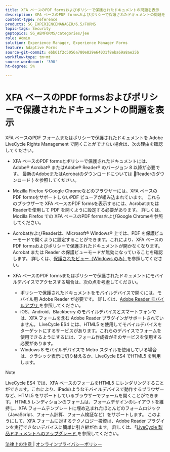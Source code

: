 ```yaml
---
title: XFA ベースのPDF formsおよびポリシーで保護されたドキュメントの問題を表示
description: XFA ベースのPDF formsおよびポリシーで保護されたドキュメントの問題を表示
content-type: reference
products: SG_EXPERIENCEMANAGER/6.5/FORMS
topic-tags: Security
geptopics: SG_AEMFORMS/categories/jee
role: Admin
solution: Experience Manager, Experience Manager Forms
feature: Adaptive Forms
source-git-commit: ebb61f2c5056a780e829e64031f8eba69a8ae25b
workflow-type: tm+mt
source-wordcount: '390'
ht-degree: 5%

---
```


# XFA ベースのPDF formsおよびポリシーで保護されたドキュメントの問題を表示

XFA ベースのPDF フォームまたはポリシーで保護されたドキュメントを Adobe LiveCycle Rights Management で開くことができない場合は、次の理由を確認してください。

* XFA ベースのPDF formsとポリシーで保護されたドキュメントには、Adobe® Acrobat® またはAdobe® Reader® のバージョン 8 以降が必要です。 最新のAdobeまたはAcrobatのダウンロードについては [&#128279;](https://www.adobe.com/downloads.html)Readerのダウンロード &rbrace; を参照してください。
* Mozilla Firefox やGoogle Chromeなどのブラウザーには、XFA ベースのPDF formsをサポートしないPDF ビューアが組み込まれています。 これらのブラウザーで XFA ベースのPDF formsを表示するには、AcrobatまたはReaderを使用して PDF を開くように設定する必要があります。 詳しくは、Mozilla Firefox での XFA ベースのPDF formsおよびGoogle Chromeを参照してください。
* AcrobatおよびReaderは、Microsoft® Windows® 上では、PDF を保護ビューモードで開くように設定することができます。これにより、XFA ベースのPDF formsおよびポリシーで保護されたドキュメントが開かなくなります。 Acrobat または Reader の保護ビューモードが無効になっていることを確認します。 詳しくは、[保護されたビュー（Windows のみ）](https://helpx.adobe.com/jp/acrobat/kb/end-of-support-acrobat-x-reader-x.html)を参照してください。
* XFA ベースのPDF formsまたはポリシーで保護されたドキュメントにモバイルデバイスでアクセスする場合は、次の点を考慮してください。

   * ポリシーで保護されたドキュメントをモバイルデバイスで開くには、モバイル用 Adobe Reader が必要です。 詳しくは、[Adobe Reader モバイルアプリ ](https://www.adobe.com/in/acrobat/mobile/acrobat-reader.html) を参照してください。
   * iOS、Android、Blackberry のモバイルデバイスとスマートフォンでは、XFA フォームを含む Adobe Reader プラグインがサポートされていません。 LiveCycle ES4 には、HTML5 を使用してモバイルデバイスをターゲットにするサービスがあります。これらのデバイスでフォームを使用できるようにするには、フォーム作成者がそのサービスを使用する必要があります。
   * Windows 8 モバイルデバイスで Metro スタイルを使用している場合は、クラシック表示に切り替えるか、LiveCycle ES4 でHTML5 を利用します。

>[!NOTE]
>
>LiveCycle ES4 では、XFA ベースのフォームをHTML5 にレンダリングすることができます。これにより、iPadのようなモバイルデバイスで動作するブラウザーなど、HTML5 をサポートしているブラウザーでフォームを開くことができます。 HTML5 レンディションのフォームは、フォームデザインのレイアウトを維持し、XFA フォームテンプレートに埋め込まれたほとんどのフォームロジック（JavaScript、フォーム計算、フォーム検証など）をサポートします。 このようにして、XFA フォームに対するテクノロジー投資は、Adobe Reader プラグインを実行できないデバイスに簡単に引き継がれます。
>詳しくは、「[LiveCycle 製品ドキュメントへのアップグレード ](https://business.adobe.com/products/experience-manager/forms/aem-forms.html) を参照してください。

[ 法律上の注意 ](https://chl-author-preview.corp.adobe.com/content/help/en/legal/legal-notices.html)    |    [ オンラインプライバシーポリシー ](https://www.adobe.com/jp/privacy.html)